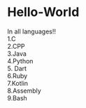 # Hello-World
In all languages!!   
  1.C  
  2.CPP  
  3.Java  
  4.Python  
  5. Dart  
  6.Ruby  
  7.Kotlin  
  8.Assembly  
  9.Bash
